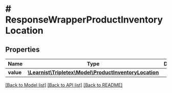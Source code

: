 # # ResponseWrapperProductInventoryLocation

## Properties

Name | Type | Description | Notes
------------ | ------------- | ------------- | -------------
**value** | [**\Learnist\Tripletex\Model\ProductInventoryLocation**](ProductInventoryLocation.md) |  | [optional]

[[Back to Model list]](../../README.md#models) [[Back to API list]](../../README.md#endpoints) [[Back to README]](../../README.md)
